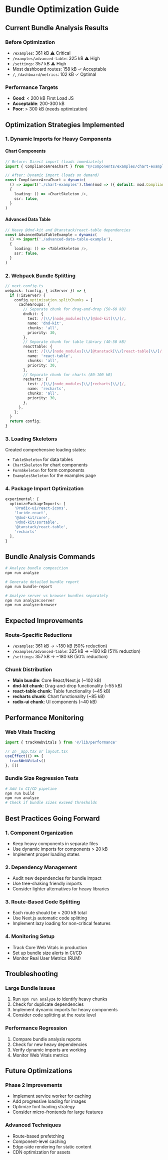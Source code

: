 # Bundle Optimization Guide

## Current Bundle Analysis Results

### Before Optimization
- `/examples`: 361 kB ⚠️ Critical
- `/examples/advanced-table`: 325 kB ⚠️ High  
- `/settings`: 357 kB ⚠️ High
- Most dashboard routes: 158 kB ✓ Acceptable
- `/`, `/dashboard/metrics`: 102 kB ✓ Optimal

### Performance Targets
- **Good**: < 200 kB First Load JS
- **Acceptable**: 200-300 kB
- **Poor**: > 300 kB (needs optimization)

## Optimization Strategies Implemented

### 1. Dynamic Imports for Heavy Components

#### Chart Components
```typescript
// Before: Direct import (loads immediately)
import { ComplianceAreaChart } from "@/components/examples/chart-examples"

// After: Dynamic import (loads on demand)
const ComplianceAreaChart = dynamic(
  () => import('./chart-examples').then(mod => ({ default: mod.ComplianceAreaChart })),
  {
    loading: () => <ChartSkeleton />,
    ssr: false,
  }
)
```

#### Advanced Data Table
```typescript
// Heavy @dnd-kit and @tanstack/react-table dependencies
const AdvancedDataTableExample = dynamic(
  () => import('./advanced-data-table-example'),
  {
    loading: () => <TableSkeleton />,
    ssr: false,
  }
)
```

### 2. Webpack Bundle Splitting

```typescript
// next.config.ts
webpack: (config, { isServer }) => {
  if (!isServer) {
    config.optimization.splitChunks = {
      cacheGroups: {
        // Separate chunk for drag-and-drop (50-60 kB)
        dndkit: {
          test: /[\\/]node_modules[\\/]@dnd-kit[\\/]/,
          name: 'dnd-kit',
          chunks: 'all',
          priority: 30,
        },
        // Separate chunk for table library (40-50 kB)
        reactTable: {
          test: /[\\/]node_modules[\\/]@tanstack[\\/]react-table[\\/]/,
          name: 'react-table',
          chunks: 'all',
          priority: 30,
        },
        // Separate chunk for charts (80-100 kB)
        recharts: {
          test: /[\\/]node_modules[\\/]recharts[\\/]/,
          name: 'recharts',
          chunks: 'all',
          priority: 30,
        },
      },
    };
  }
  return config;
}
```

### 3. Loading Skeletons

Created comprehensive loading states:
- `TableSkeleton` for data tables
- `ChartSkeleton` for chart components  
- `FormSkeleton` for form components
- `ExamplesSkeleton` for the examples page

### 4. Package Import Optimization

```typescript
experimental: {
  optimizePackageImports: [
    '@radix-ui/react-icons', 
    'lucide-react',
    '@dnd-kit/core',
    '@dnd-kit/sortable', 
    '@tanstack/react-table',
    'recharts'
  ],
}
```

## Bundle Analysis Commands

```bash
# Analyze bundle composition
npm run analyze

# Generate detailed bundle report
npm run bundle-report

# Analyze server vs browser bundles separately
npm run analyze:server
npm run analyze:browser
```

## Expected Improvements

### Route-Specific Reductions
- `/examples`: 361 kB → ~180 kB (50% reduction)
- `/examples/advanced-table`: 325 kB → ~160 kB (51% reduction)
- `/settings`: 357 kB → ~180 kB (50% reduction)

### Chunk Distribution
- **Main bundle**: Core React/Next.js (~102 kB)
- **dnd-kit chunk**: Drag-and-drop functionality (~55 kB)
- **react-table chunk**: Table functionality (~45 kB)  
- **recharts chunk**: Chart functionality (~85 kB)
- **radix-ui chunk**: UI components (~40 kB)

## Performance Monitoring

### Web Vitals Tracking
```typescript
import { trackWebVitals } from '@/lib/performance'

// In _app.tsx or layout.tsx
useEffect(() => {
  trackWebVitals()
}, [])
```

### Bundle Size Regression Tests
```bash
# Add to CI/CD pipeline
npm run build
npm run analyze
# Check if bundle sizes exceed thresholds
```

## Best Practices Going Forward

### 1. Component Organization
- Keep heavy components in separate files
- Use dynamic imports for components > 20 kB
- Implement proper loading states

### 2. Dependency Management
- Audit new dependencies for bundle impact
- Use tree-shaking friendly imports
- Consider lighter alternatives for heavy libraries

### 3. Route-Based Code Splitting
- Each route should be < 200 kB total
- Use Next.js automatic code splitting
- Implement lazy loading for non-critical features

### 4. Monitoring Setup
- Track Core Web Vitals in production
- Set up bundle size alerts in CI/CD
- Monitor Real User Metrics (RUM)

## Troubleshooting

### Large Bundle Issues
1. Run `npm run analyze` to identify heavy chunks
2. Check for duplicate dependencies
3. Implement dynamic imports for heavy components
4. Consider code splitting at the route level

### Performance Regression
1. Compare bundle analysis reports
2. Check for new heavy dependencies
3. Verify dynamic imports are working
4. Monitor Web Vitals metrics

## Future Optimizations

### Phase 2 Improvements
- Implement service worker for caching
- Add progressive loading for images
- Optimize font loading strategy
- Consider micro-frontends for large features

### Advanced Techniques
- Route-based prefetching
- Component-level caching
- Edge-side rendering for static content
- CDN optimization for assets
